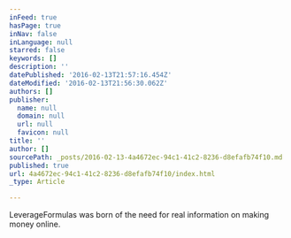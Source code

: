 ```yaml
---
inFeed: true
hasPage: true
inNav: false
inLanguage: null
starred: false
keywords: []
description: ''
datePublished: '2016-02-13T21:57:16.454Z'
dateModified: '2016-02-13T21:56:30.062Z'
authors: []
publisher:
  name: null
  domain: null
  url: null
  favicon: null
title: ''
author: []
sourcePath: _posts/2016-02-13-4a4672ec-94c1-41c2-8236-d8efafb74f10.md
published: true
url: 4a4672ec-94c1-41c2-8236-d8efafb74f10/index.html
_type: Article

---
```

LeverageFormulas was born of the need for real information on making money online.